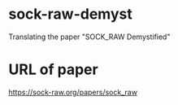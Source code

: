# sock-raw-demyst

Translating the paper "SOCK\_RAW Demystified"

# URL of paper
https://sock-raw.org/papers/sock_raw
